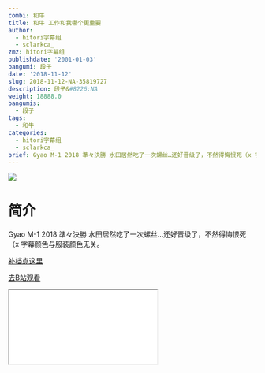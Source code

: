 ```yaml
---
combi: 和牛
title: 和牛 工作和我哪个更重要
author:
  - hitori字幕组
  - sclarkca_
zmz: hitori字幕组
publishdate: '2001-01-03'
bangumi: 段子
date: '2018-11-12'
slug: 2018-11-12-NA-35819727
description: 段子&#8226;NA
weight: 18888.0
bangumis:
  - 段子
tags:
  - 和牛
categories:
  - hitori字幕组
  - sclarkca_
brief: Gyao M-1 2018 準々決勝 水田居然吃了一次螺丝…还好晋级了，不然得悔恨死（x 字幕颜色与服装颜色无关。
---
```

![](https://i.imgur.com/aoJvgsS.jpg)
# 简介  
Gyao M-1 2018 準々決勝
水田居然吃了一次螺丝…还好晋级了，不然得悔恨死（x
字幕颜色与服装颜色无关。  

[补档点这里](/lost_found/190226-NA-m1/)

[去B站观看](https://www.bilibili.com/video/av35819727/)
<div class ="resp-container"><iframe class="testiframe" src="//player.bilibili.com/player.html?aid=35819727"", scrolling="no", allowfullscreen="true" > </iframe></div> 
